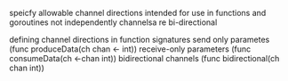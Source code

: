 
speicfy allowable channel directions
intended for use in functions and goroutines not independently
channelsa re bi-directional

defining channel directions in function signatures
send only parametes (func produceData(ch chan <- int))
receive-only parameters (func consumeData(ch <-chan int))
bidirectional channels (func bidirectional(ch chan int))